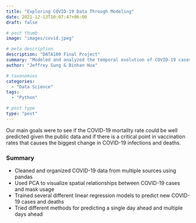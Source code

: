 ```yaml
---
title: "Exploring COVID-19 Data Through Modeling"
date: 2021-12-13T10:07:47+06:00
draft: false

# post thumb
image: "images/covid.jpeg"

# meta description
description: "DATA100 Final Project"
summary: "Modeled and analyzed the temporal evolution of COVID-19 cases and mortalities in the United States."
author: "Jeffrey Sung & Binhan Hua"

# taxonomies
categories: 
  - "Data Science"
tags:
  - "Python"

# post type
type: "post"
---
```

Our main goals were to see if the COVID-19 mortality rate could be well predicted given the public data and if there is a critical point in vaccination rates that causes the biggest change in COVID-19 infections and deaths.

### Summary
- Cleaned and organized COVID-19 data from multiple sources using pandas
- Used PCA to visualize spatial relationships between COVID-19 cases and mask usage
- Trained several different linear regression models to predict new COVID-19 cases and deaths
- Tried different methods for predicting a single day ahead and multiple days ahead